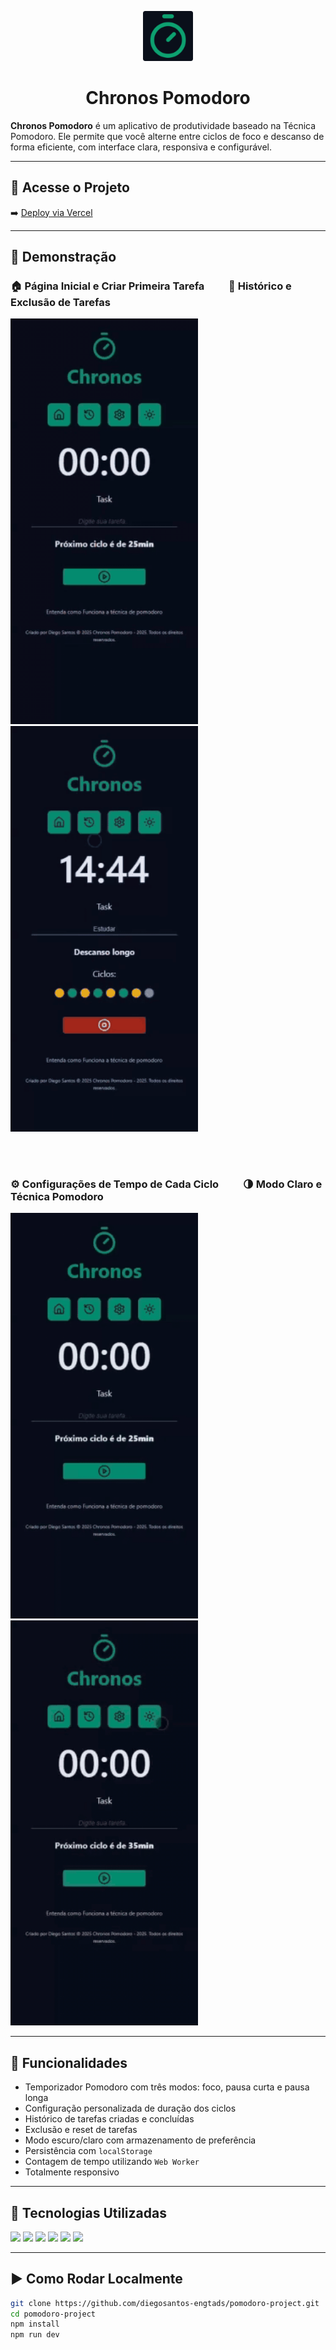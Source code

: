<p align="center">
  <img src="public/images/favicon/favicon-96x96.png" width="80" alt="Logo Chronos Pomodoro" />
</p>

<h1 align="center">Chronos Pomodoro</h1>

**Chronos Pomodoro** é um aplicativo de produtividade baseado na Técnica Pomodoro. Ele permite que você alterne entre ciclos de foco e descanso de forma eficiente, com interface clara, responsiva e configurável.

---

## 🔗 Acesse o Projeto

➡️ [Deploy via Vercel](https://pomodoro-project-sepia.vercel.app)

---

## 📸 Demonstração

### 🏠 Página Inicial e Criar Primeira Tarefa &nbsp;&nbsp;&nbsp;&nbsp;&nbsp;&nbsp;&nbsp;&nbsp; 🧾 Histórico e Exclusão de Tarefas

<img src="public/images/home.gif" width="300px" alt="Página Inicial" /> <img src="public/images/historico.gif" width="300px" alt="Histórico" />

<br/><br/>

### ⚙️ Configurações de Tempo de Cada Ciclo &nbsp;&nbsp;&nbsp;&nbsp;&nbsp;&nbsp;&nbsp;&nbsp; 🌗 Modo Claro e Técnica Pomodoro

<img src="public/images/configuracoes.gif" width="300px" alt="Configurações" /> <img src="public/images/modo-claro.gif" width="300px" alt="Modo Claro" />

---

## 🚀 Funcionalidades

- Temporizador Pomodoro com três modos: foco, pausa curta e pausa longa
- Configuração personalizada de duração dos ciclos
- Histórico de tarefas criadas e concluídas
- Exclusão e reset de tarefas
- Modo escuro/claro com armazenamento de preferência
- Persistência com `localStorage`
- Contagem de tempo utilizando `Web Worker`
- Totalmente responsivo

---

## 🧰 Tecnologias Utilizadas

<p align="left">
  <img src="https://img.shields.io/badge/React-20232A?style=flat&logo=react&logoColor=61DAFB" />
  <img src="https://img.shields.io/badge/TypeScript-007ACC?style=flat&logo=typescript&logoColor=white" />
  <img src="https://img.shields.io/badge/Vite-646CFF?style=flat&logo=vite&logoColor=white" />
  <img src="https://img.shields.io/badge/CSS3-1572B6?style=flat&logo=css3&logoColor=white" />
  <img src="https://img.shields.io/badge/WebWorker-grey?style=flat&logo=web&logoColor=white" />
  <img src="https://img.shields.io/badge/Vercel-000000?style=flat&logo=vercel&logoColor=white" />
</p>

---

## ▶️ Como Rodar Localmente

```bash
git clone https://github.com/diegosantos-engtads/pomodoro-project.git
cd pomodoro-project
npm install
npm run dev
